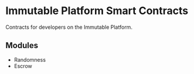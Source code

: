 
# Immutable Platform Smart Contracts

Contracts for developers on the Immutable Platform. 

## Modules

- Randomness
- Escrow